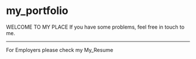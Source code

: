 # my_portfolio
WELCOME TO MY PLACE
If you have some problems, feel free in touch to me.

-------------------
For Employers please check my My_Resume
